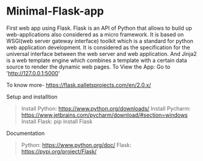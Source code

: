 # Minimal-Flask-app
First web app using Flask. 
Flask is an API of Python that allows to build up web-applications also considered as a micro framework. It is based on WSGI(web server gateway interface) toolkit which is a standard for python web application development. It is considered as the specification for the universal interface between the web server and web application. And Jinja2 is a web template engine which combines a template with a certain data source to render the dynamic web pages. 
To View the App: Go to 'http://127.0.0.1:5000'


To know more- https://flask.palletsprojects.com/en/2.0.x/


Setup and installtion 

> Install Python: https://www.python.org/downloads/ 
> Install Pycharm: https://www.jetbrains.com/pycharm/download/#section=windows
> Install Flask: pip install Flask


Documentation

> Python: https://www.python.org/doc/
> Flask: https://pypi.org/project/Flask/
